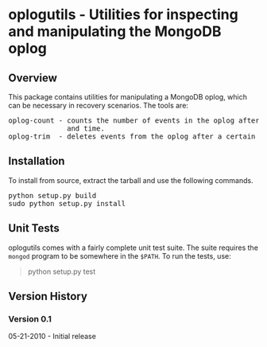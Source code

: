 # oplogutils - Utilities for inspecting and manipulating the MongoDB oplog

## Overview

This package contains utilities for manipulating a MongoDB oplog, which can be
necessary in recovery scenarios. The tools are:

<pre>
oplog-count - counts the number of events in the oplog after a certain date 
              and time.
oplog-trim  - deletes events from the oplog after a certain date and time.
</pre>


## Installation

To install from source, extract the tarball and use the following commands.

<pre>
python setup.py build
sudo python setup.py install
</pre>


## Unit Tests

oplogutils comes with a fairly complete unit test suite. The suite requires the
`mongod` program to be somewhere in the `$PATH`. To run the tests, use:

> python setup.py test

## Version History

### Version 0.1 
05-21-2010 - Initial release

